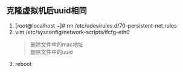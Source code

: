 ## 克隆虚拟机后uuid相同 ##
1. [root@localhost ~]# rm /etc/udev/rules.d/70-persistent-net.rules 
2. vim /etc/sysconfig/network-scripts/ifcfg-eth0    
	> 	删除文件中的mac地址    
	> 	删除文件中的uuid
3. reboot